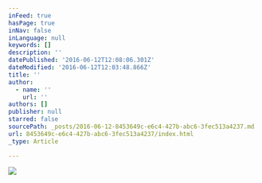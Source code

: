 ```yaml
---
inFeed: true
hasPage: true
inNav: false
inLanguage: null
keywords: []
description: ''
datePublished: '2016-06-12T12:08:06.301Z'
dateModified: '2016-06-12T12:03:48.866Z'
title: ''
author:
  - name: ''
    url: ''
authors: []
publisher: null
starred: false
sourcePath: _posts/2016-06-12-8453649c-e6c4-427b-abc6-3fec513a4237.md
url: 8453649c-e6c4-427b-abc6-3fec513a4237/index.html
_type: Article

---
```

![](https://the-grid-user-content.s3-us-west-2.amazonaws.com/5f361aeb-9de1-43c6-ac33-32373824ecbd.jpg)